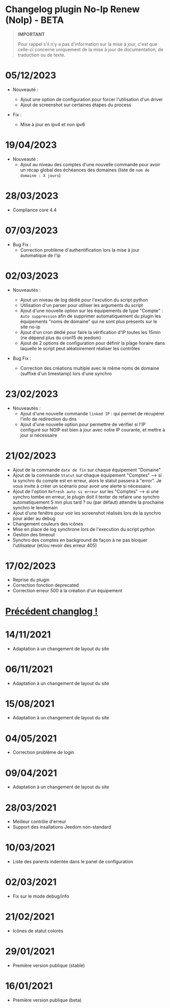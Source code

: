 # Changelog plugin No-Ip Renew (NoIp) - BETA

>**IMPORTANT**
>
>Pour rappel s'il n'y a pas d'information sur la mise à jour, c'est que celle-ci concerne uniquement de la mise à jour de documentation, de traduction ou de texte.

# 05/12/2023

- Nouveauté :
  - Ajout une option de configuration pour forcer l'utilisation d'un driver
  - Ajout de screenshot sur certaines étapes du process

- Fix :
  - Mise à jour en ipv4 et non ipv6

# 19/04/2023

- Nouveauté :
  - Ajout au niveau des comptes d'une nouvelle commande pour avoir un récap global des échéances des domaines (liste de `nom de domaine : X jours`)

# 28/03/2023

- Compliance core 4.4

# 07/03/2023

- Bug Fix :
  - Correction problème d'authentification lors la mise à jour automatique de l'ip

# 02/03/2023

- Nouveautés :
  - Ajout un niveau de log dédié pour l'excution du script python
  - Utilisation d'un parser pour utiliser les arguments du script
  - Ajout d'une nouvelle option sur les équipements de type "Compte" : `Auto suppression` afin de supprimer automatiquement du plugin les équipements "noms de domaine" qui ne sont plus présents sur le site no-ip
  - Ajout d'un cron dédié pour faire la vérification d'IP toutes les 15min (ne dépend plus du cron15 de jeedom)
  - Ajout de 2 options de configuration pour définir la plage horaire dans laquelle le script peut aléatoirement réaliser les contrôles

- Bug Fix :
  - Correction des créations multiple avec le même noms de domaine (suffixé d'un timestamp) lors d'une synchro

# 23/02/2023

- Nouveautés :
  - Ajout d'une nouvelle commande `linked IP` : qui permet de récupérer l'info de redirection du dns
  - Ajout d'une nouvelle option pour permettre de vérifier si l'IP configuré sur NOIP est bien à jour avec notre IP courante, et mettre à jour si nécessaire

# 21/02/2023

- Ajout de la commande `date de fin` sur chaque équipement "Domaine"
- Ajout de la commande  `Statut` sur chaque équipement "Comptes" --> si la synchro du compte est en erreur, alors le statut passera à "error". Je vous invite à créer un scénario pour avoir une alerte si nécessaire.
- Ajout de l'option `Refresh auto si erreur` sur les "Comptes" --> si une synchro tombe en erreur, le plugin doit il tenter de refaire une synchro automatiquement 5 min plus tard ? ou (par défaut) attendre la prochaine synchro le lendemain
- Ajout d'une fenêtre pour voir les screenshot réalisés lors de la synchro pour aider au debug
- Changement couleurs des icônes
- Mise en place de log synchrone lors de l'execution du script python
- Gestion des timeout
- Synchro des comptes en background de façon à ne pas bloquer l'utilisateur (et/ou revoir des erreur 405)

# 17/02/2023

- Reprise du plugin
- Correction fonction deprecated
- Correction erreur 500 à la création d'un équipement

# <u>Précédent changlog !</u>

# 14/11/2021

- Adaptation à un changement de layout du site

# 06/11/2021

- Adaptation à un changement de layout du site

# 15/08/2021

- Adaptation à un changement de layout du site

# 04/05/2021

- Correction problème de login

# 09/04/2021

- Adaptation à un changement de layout du site

# 28/03/2021

- Meilleur contrôle d'erreur
- Support des insallations Jeedom non-standard

# 10/03/2021

- Liste des parents indentée dans le panel de configuration

# 02/03/2021

- Fix sur le mode debug/info

# 21/02/2021

- Icônes de statut colorés

# 29/01/2021

- Première version publique (stable)

# 16/01/2021

- Première version publique (beta)

</details>
